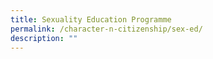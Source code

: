 ```yaml
---
title: Sexuality Education Programme
permalink: /character-n-citizenship/sex-ed/
description: ""
---
```

